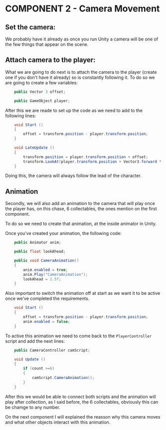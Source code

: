# **COMPONENT 2 - Camera Movement**

## Set the camera:

We probably have it already as once you run Unity a camera will be one of the few things that appear on the scene.

## Attach camera to the player:

What we are going to do next is to attach the camera to the player (create one if you don't have it already) so is constantly following it. To do so we are going to create a few variables:

``` C#
    public Vector 3 offset;

    public GameObject player;
```

After this we are reade to set up the code as we need to add to the following lines:

``` C#
    void Start ()
    {
        offset = transform.position - player.transform.position;
    }

    void LateUpdate ()
    {
        transform.position = player.transform.position + offset;
        transform.LookAt(player.transform.position + Vector3.forward * lookAhead);
    }
```

Doing this, the camera will always follow the lead of the character.

## Animation

Secondly, we will also add an animation to the camera that will play once the player has, on this chase, 6 collectables, the ones mention on the first component.

To do so we need to create that animation, at the inside animator in Unity.

Once you've created your animation, the following code:

``` C#
    public Animator anim;

    public float lookAhead;

    public void CameraAnimation()
    {
        anim.enabled = true;
        anim.Play("CameraAnimation");
        lookAhead = 2.5f;
    }
```
Also important to switch the animation off at start as we want it to be active once we've completed the requirements.

``` C#
    void Start ()
    {
        offset = transform.position - player.transform.position;
        anim.enabled = false;
    }
```
To active this animation we need to come back to the `PlayerController` script and add the next lines:

``` C#
    public CameraController camScript;

    void Update ()
    {
        if (count >=6)
        {
            camScript.CameraAnimation();        
        }
    }
```

After this we would be able to connect both scripts and the animation will play after collection, as I said before, the 6 collectables, obviously this can be chamge to any number.

On the next component I will explained the reasson why this camera moves and what other objects interact with this animation.